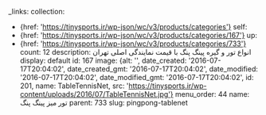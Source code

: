 _links:
  collection:
  - {href: 'https://tinysports.ir/wp-json/wc/v3/products/categories'}
  self:
  - {href: 'https://tinysports.ir/wp-json/wc/v3/products/categories/167'}
  up:
  - {href: 'https://tinysports.ir/wp-json/wc/v3/products/categories/733'}
count: 12
description: انواع تور و گیره پینگ پنگ با قیمت نمایندگی
  اصلی تهران
display: default
id: 167
image: {alt: '', date_created: '2016-07-17T20:04:02', date_created_gmt: '2016-07-17T20:04:02',
  date_modified: '2016-07-17T20:04:02', date_modified_gmt: '2016-07-17T20:04:02',
  id: 201, name: TableTennisNet, src: 'https://tinysports.ir/wp-content/uploads/2016/07/TableTennisNet.jpg'}
menu_order: 44
name: تور میز پینگ پنگ
parent: 733
slug: pingpong-tablenet

